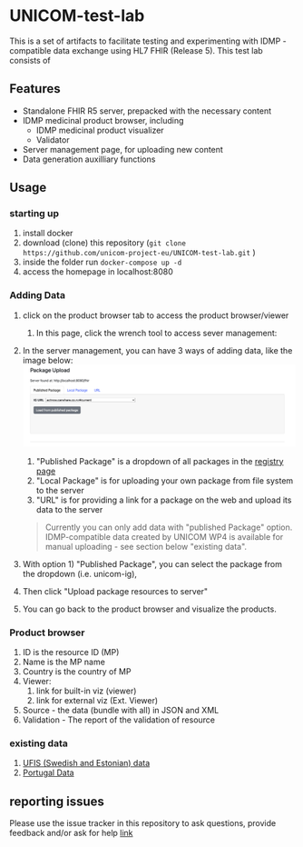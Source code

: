 # UNICOM-test-lab

This is a set of artifacts to facilitate testing and experimenting with IDMP -compatible data exchange using HL7 FHIR (Release 5).
This test lab consists of

## Features
* Standalone FHIR R5 server, prepacked with the necessary content
* IDMP medicinal product browser, including
  * IDMP medicinal product visualizer
  * Validator
* Server management page, for uploading new content
* Data generation auxilliary functions

## Usage

### starting up
1. install docker
2. download (clone) this repository (`git clone https://github.com/unicom-project-eu/UNICOM-test-lab.git` )
3. inside the folder run ```docker-compose up -d```
4. access the homepage in localhost:8080



### Adding Data
1. click on the product browser tab to access the product browser/viewer
   1. In this page, click the wrench tool to access sever management:
2. In the server management, you can have 3 ways of adding data, like the image below:
    ![package upload](apps/assets/images/package-upload.png)

   1. "Published Package" is a dropdown of all packages in the [registry page](http://fhir.org/guides/registry/)
   2. "Local Package" is for uploading your own package from file system to the server
   3. "URL" is for providing a link for a package on the web and upload its data to the server
   > Currently you can only add data with "published Package" option. IDMP-compatible data created by UNICOM WP4 is available for manual uploading - see section below "existing data".
   
3. With option 1) "Published Package", you can select the package from the dropdown (i.e. unicom-ig), 
4. Then click "Upload package resources to server"
5. You can go back to the product browser and visualize the products.


### Product browser

1. ID is the resource ID (MP)
2. Name is the MP name
3. Country is the country of MP
4. Viewer:
   1. link for built-in viz (viewer)
   2. link for external viz (Ext. Viewer)
5. Source - the data (bundle with all) in JSON and XML
6. Validation - The report of the validation of resource 

### existing data
1. [UFIS (Swedish and Estonian) data](https://github.com/unicom-project-eu/unicom-tools/tree/main/ufis/ufis-fhir/input/fsh)
2. [Portugal Data](https://github.com/unicom-project-eu/unicom-tools/tree/main/pt-PPLCreator/fhir-data/input/fsh/pt)

## reporting issues

Please use the issue tracker in this repository to ask questions, provide feedback and/or ask for help
[link](https://github.com/unicom-project-eu/UNICOM-test-lab/issues)

